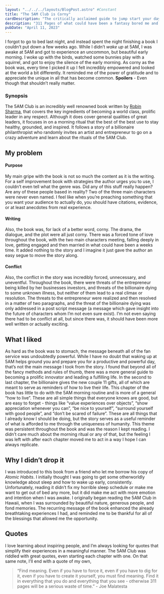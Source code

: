 ```yaml
---
layout: "../../../layouts/BlogPost.astro" #Constant
title: "The 5AM Club is Corny"
cardDescription: "The critically acclaimed guide to jump start your day was fictional?"
description: "311 Pages of what could have been a fantasy bored me and inspired me at the same time. Robin Sharma's, The 5AM Club, was a book I found corny and unrealistic but served as a great reminder for how to live a fulfilling life."
pubDate: "April 11, 2023"
---
```

I forgot to go to bed last night, and instead spent the night finishing a book I couldn’t put down a few weeks ago. While I didn’t *wake up* at 5AM, I was awake at 5AM and got to experience an uncommon, but beautiful early morning. I woke up with the birds, watched some bunnies play with a squirrel, and got to enjoy the silence of the early morning. As corny as the book was, every time I picked it up I felt incredibly empowered and looked at the world a bit differently. It reminded me of the power of gratitude and to appreciate the unique in all that has become common. **Spoilers** - Even though that shouldn’t really matter.

### Synopsis

The 5AM Club is an incredibly well renowned book written by [Robin Sharma](https://www.robinsharma.com/), that covers the key ingredients of becoming a world class, prolific leader in any respect. Although it does cover general qualities of great leaders, it focuses in on a morning ritual that the best of the best use to stay healthy, grounded, and inspired. It follows a story of a billionaire philanthropist who randomly invites an artist and entrepreneur to go on a crazy adventure and learn about the rituals of the 5AM Club.

## My problem

#### Purpose

My main gripe with the book is not so much the content as it is the writing. For a self improvement book with strategies the author urges you to use, I couldn’t even tell what the genre was. Did any of this stuff really happen? Are any of these people based in reality? Two of the three main characters were never even named. I feel like when you’re preaching something that you want your audience to actually do, you should have citations, evidence, or at least anecdotes from real experience. 

#### Writing

Also, the book was, for lack of a better word, corny. The drama, the dialogue, and the plot were all just corny. There was a forced tone of love throughout the book, with the two main characters meeting, falling deeply in love, getting engaged and then married in what could have been a weeks time. It added nothing to the story and I imagine it just gave the author an easy segue to move the story along.

#### Conflict

 Also, the conflict in the story was incredibly forced, unnecessary, and uneventful. Throughout the book, there were threats of the entrepreneur being killed by her businesses investors, and threats of the billionaire dying to some unknown illness, but neither of them lead to a real climax or resolution. The threats to the entrepreneur were realized and then resolved in a matter of two paragraphs, and the threat of the billionaire dying was only addressed in a post script message (a message which gave insight into the future of characters whom I’m not even sure exist). I’m not even saying there had to be conflict at all, but since there was, it should have been more well written or actually exciting.

## What I liked

As hard as the book was to stomach, the message beneath all of the fan service was undoubtedly powerful. While I have no doubt that waking up at 5AM helps ground you and prepare you for a productive and powerful day, that’s not the main message I took from the story. I found that beyond all of the fancy methods and rules of thumb, there was a more general guide to becoming a prolific innovator and leading a fulfilling life. In the second to last chapter, the billionaire gives the new couple 11 gifts, all of which are meant to serve as reminders of how to live their life. This chapter of the book has little to do with the 5AM morning routine and is more of a general “how to live”. These are all simple things that everyone knows are good, but are easy to forget - things like “value experiences over objects”, “show appreciation whenever you can”, “be nice to yourself”, “surround yourself with good people”, and “don’t be scared of failure”. These are all things that I already know I should be doing, but the story serves as a useful reminder of what is afforded to me through the uniqueness of humanity. This theme was persistent throughout the book and was the reason I kept reading. I didn’t care much about the morning ritual or any of that, but the feeling I was left with after each chapter moved me to act in a way I hope I can always replicate.

## Why I didn’t drop it

I was introduced to this book from a friend who let me borrow his copy of *Atomic Habits*. I initially thought I was going to get some otherworldly knowledge about sleep and how to wake up early, consistently. Unfortunately, reading it didn’t fix my horrible sleep schedule or make me want to get out of bed any more, but it did make me act with more emotion and intention when I was awake. I originally began reading the 5AM Club in Hawaii, when I was surrounded by beautiful nature, generous people, and fond memories. The recurring message of the book enhanced the already breathtaking experiences I had, and reminded me to be thankful for all of the blessings that allowed me the opportunity.

## Quotes

I love learning about inspiring people, and I’m always looking for quotes that simplify their experiences in a meaningful manner. The 5AM Club was riddled with great quotes, even starting each chapter with one. On that same note, I’ll end with a quote of my own, 

> “Find meaning. Even if you have to force it, even if you have to dig for it, even if you have to create it yourself, you must find meaning. Find it in everything that you do and everything that you see - otherwise 311 pages will be a serious waste of time.” - Joe Malatesta
>